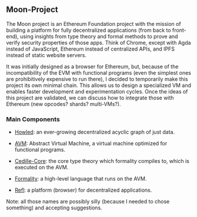 ## Moon-Project

The Moon project is an Ethereum Foundation project with the mission of building a platform for fully decentralized applications (from back to front-end), using insights from type theory and formal methods to prove and verify security properties of those apps. Think of Chrome, except with Agda instead of JavaScript, Ethereum instead of centralized APIs, and IPFS instead of static website servers.

It was initially designed as a browser for Ethereum, but, because of the incompatibility of the EVM with functional programs (even the simplest ones are prohibitively expensive to run there), I decided to temporarily make this project its own minimal chain. This allows us to design a specialized VM and enables faster development and experimentation cycles. Once the ideas of this project are validated, we can discuss how to integrate those with Ethereum (new opcodes? shards? multi-VMs?).

### Main Components

- [Howled](): an ever-growing decentralized acyclic graph of just data. 

- [AVM](): Abstract Virtual Machine, a virtual machine optimized for functional programs.

- [Cedille-Core](): the core type theory which formality compiles to, which is executed on the AVM.

- [Formality](): a high-level language that runs on the AVM.

- [Refl](): a platform (browser) for decentralized applications.

Note: all those names are possibly silly (because I needed to chose something) and accepting suggestions.
